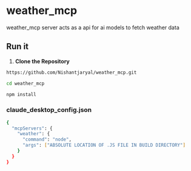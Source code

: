 # weather_mcp

weather_mcp server acts as a api for ai models to fetch weather data

## Run it

1. **Clone the Repository**

```bash
https://github.com/Nishantjaryal/weather_mcp.git
```

```bash
cd weather_mcp
```

```bash
npm install
```

### claude_desktop_config.json

```bash
{
  "mcpServers": {
    "weather": {
      "command": "node",
      "args": ["ABSOLUTE LOCATION OF .JS FILE IN BUILD DIRECTORY"]
    }
  }
}

```
